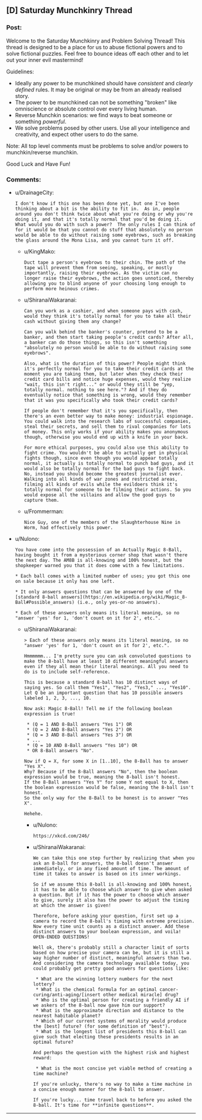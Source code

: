 ## [D] Saturday Munchkinry Thread

### Post:

Welcome to the Saturday Munchkinry and Problem Solving Thread! This thread is designed to be a place for us to abuse fictional powers and to solve fictional puzzles. Feel free to bounce ideas off each other and to let out your inner evil mastermind! 

Guidelines:

* Ideally any power to be munchkined should have *consistent* and *clearly defined* rules. It may be original or may be from an already realised story.
* The power to be munchkined can not be something "broken" like omniscience or absolute control over every living human.
* Reverse Munchkin scenarios: we find ways to beat someone or something  *powerful*.
* We solve problems posed by other users. Use all your intelligence and creativity, and expect other users to do the same.

Note: All top level comments must be problems to solve and/or powers to munchkin/reverse munchkin.

Good Luck and Have Fun!


### Comments:

- u/DrainageCity:
  ```
  I don't know if this one has been done yet, but one I've been thinking about a bit is the ability to fit in.  As in, people around you don't think twice about what you're doing or why you're doing it, and that it's totally normal that you'd be doing it.  What would you do with such a power?  The only rules I can think of for it would be that you cannot do stuff that absolutely no person would be able to do without raising some eyebrows, such as breaking the glass around the Mona Lisa, and you cannot turn it off.
  ```

  - u/KingMako:
    ```
    Duct tape a person's eyebrows to their chin. The path of the tape will prevent them from seeing, speaking, or mostly importantly, raising their eyebrows. As the victim can no longer raise their eyebrows, the action goes unnoticed, thereby allowing you to blind anyone of your choosing long enough to perform more heinous crimes.
    ```

  - u/ShiranaiWakaranai:
    ```
    Can you work as a cashier, and when someone pays with cash, would they think it's totally normal for you to take all their cash without giving them any change? 

    Can you walk behind the banker's counter, pretend to be a banker, and then start taking people's credit cards? After all, a banker can do those things, so this isn't something "absolutely no person would be able to do without raising some eyebrows". 

    Also, what is the duration of this power? People might think it's perfectly normal for you to take their credit cards at the moment you are taking them, but later when they check their credit card bills and notice huge expenses, would they realize "wait, this isn't right..." or would they still be "yep, totally normal. nothing to see here."? And if they do eventually notice that something is wrong, would they remember that it was you specifically who took their credit cards?

    If people don't remember that it's you specifically, then there's an even better way to make money: industrial espionage. You could walk into the research labs of successful companies, steal their secrets, and sell them to rival companies for lots of money. This only works if your ability makes you anonymous though, otherwise you would end up with a knife in your back.

    For more ethical purposes, you could also use this ability to fight crime. You wouldn't be able to actually get in physical fights though, since even though you would appear totally normal, it actually is totally normal to punch bad guys, and it would also be totally normal for the bad guys to fight back. No, instead you should become the greatest journalist ever. Walking into all kinds of war zones and restricted areas, filming all kinds of evils while the evildoers think it's totally normal for someone to be filming their actions. So you would expose all the villains and allow the good guys to capture them.
    ```

  - u/Frommerman:
    ```
    Nice Guy, one of the members of the Slaughterhouse Nine in Worm, had effectively this power.
    ```

- u/Nulono:
  ```
  You have come into the possession of an Actually Magic 8-Ball, having bought it from a mysterious corner shop that wasn't there the next day. The AM8B is all-knowing and 100% honest, but the shopkeeper warned you that it does come with a few limitations.

  * Each ball comes with a limited number of uses; you got this one on sale because it only has one left.

  * It only answers questions that can be answered by one of the [standard 8-ball answers](https://en.wikipedia.org/wiki/Magic_8-Ball#Possible_answers) (i.e., only yes-or-no answers).

  * Each of these answers only means its literal meaning, so no "answer 'yes' for 1, 'don't count on it for 2', etc.".
  ```

  - u/ShiranaiWakaranai:
    ```
    > Each of these answers only means its literal meaning, so no "answer 'yes' for 1, 'don't count on it for 2', etc.".

    Hmmmmmm... I'm pretty sure you can ask convoluted questions to make the 8-ball have at least 10 different meaningful answers even if they all mean their literal meanings. All you need to do is to include self-reference.

    This is because a standard 8-ball has 10 distinct ways of saying yes. So call them "Yes1", "Yes2", "Yes3," ..., "Yes10".
    Let Q be an important question that has 10 possible answers labeled 1, 2, 3, ..., 10.

    Now ask: Magic 8-Ball! Tell me if the following boolean expression is true!

     * (Q = 1 AND 8-Ball answers "Yes 1") OR 
     * (Q = 2 AND 8-Ball answers "Yes 2") OR 
     * (Q = 3 AND 8-Ball answers "Yes 3") OR 
     * ...
     * (Q = 10 AND 8-Ball answers "Yes 10") OR 
     * OR 8-Ball answers "No".

    Now if Q = X, for some X in [1..10], the 8-Ball has to answer "Yes X". 
    Why? Because if the 8-Ball answers "No", then the boolean expression would be true, meaning the 8-ball isn't honest.
    If the 8-Ball answers "Yes Y" for some Y not equal to X, then the boolean expression would be false, meaning the 8-ball isn't honest.
    So the only way for the 8-Ball to be honest is to answer "Yes X".

    Hehehe.
    ```

    - u/Nulono:
      ```
      https://xkcd.com/246/
      ```

    - u/ShiranaiWakaranai:
      ```
      We can take this one step further by realizing that when you ask an 8-ball for answers, the 8-ball doesn't answer immediately, or in any fixed amount of time. The amount of time it takes to answer is based on its inner workings.

      So if we assume this 8-ball is all-knowing and 100% honest, it has to be able to choose which answer to give when asked a question. But if it has the power to choose which answer to give, surely it also has the power to adjust the timing at which the answer is given!

      Therefore, before asking your question, first set up a camera to record the 8-ball's timing with extreme precision. Now every time unit counts as a distinct answer. Add these distinct answers to your boolean expression, and voila! OPEN-ENDED QUESTIONS!

      Well ok, there's probably still a character limit of sorts based on how precise your camera can be, but it is still a way higher number of distinct, meaningful answers than two. And considering the camera technology available today, you could probably get pretty good answers for questions like:

       * What are the winning lottery numbers for the next lottery?
       * What is the chemical formula for an optimal cancer-curing/anti-aging/[insert other medical miracle] drug?
       * Who is the optimal person for creating a friendly AI if we askers of the 8-ball now gave him our support?
       * What is the approximate direction and distance to the nearest habitable planet?
       * Which of our current systems of morality would produce the [best] future? (for some definition of "best").
       * What is the longest list of presidents this 8-ball can give such that electing these presidents results in an optimal future?

      And perhaps the question with the highest risk and highest reward:

       * What is the most concise yet viable method of creating a time machine?

      If you're unlucky, there's no way to make a time machine in a concise enough manner for the 8-ball to answer. 

      If you're lucky... time travel back to before you asked the 8-ball. It's time for **infinite questions**.
      ```

---

